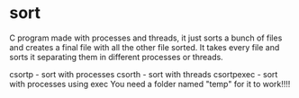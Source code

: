 # sort
C program made with processes and threads, it just sorts a bunch of files and creates a final file with all the other file sorted.
It takes every file and sorts it separating them in different processes or threads.

csortp - sort with processes
csorth - sort with threads
csortpexec - sort with processes using exec
You need a folder named "temp" for it to work!!!!
